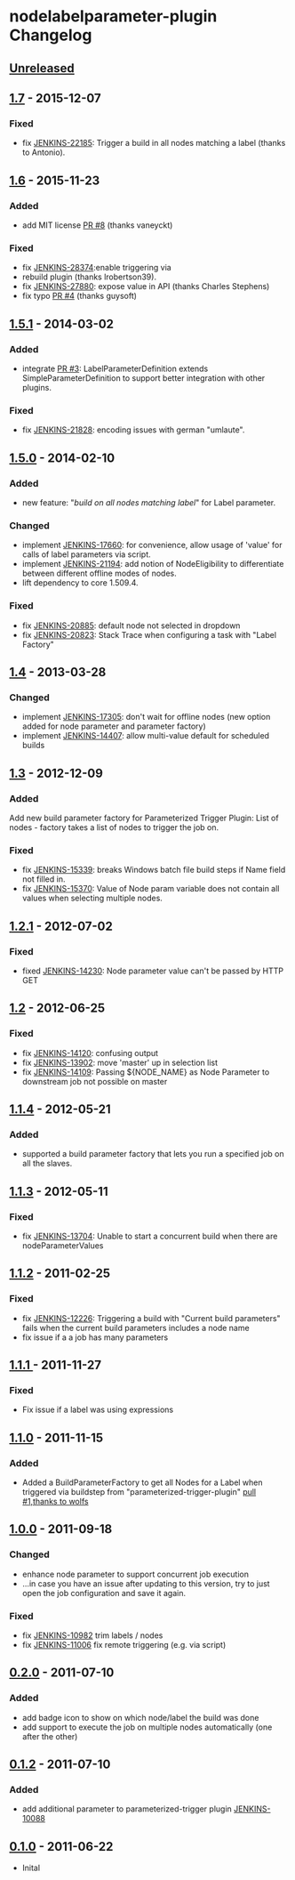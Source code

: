 # nodelabelparameter-plugin Changelog

## [Unreleased]

## [1.7] - 2015-12-07

### Fixed

* fix [JENKINS-22185](https://issues.jenkins-ci.org/browse/JENKINS-22185): Trigger a build in all
nodes matching a label (thanks to Antonio).

## [1.6] - 2015-11-23

### Added

* add MIT license [PR #8](https://github.com/jenkinsci/nodelabelparameter-plugin/pull/8)
(thanks vaneyckt)

### Fixed

* fix [JENKINS-28374](https://issues.jenkins-ci.org/browse/JENKINS-28374):enable triggering via
* rebuild plugin (thanks lrobertson39).
* fix [JENKINS-27880](https://issues.jenkins-ci.org/browse/JENKINS-27880): expose value in API (thanks Charles Stephens)
* fix typo [PR #4](https://github.com/jenkinsci/nodelabelparameter-plugin/pull/4) (thanks guysoft)

## [1.5.1] - 2014-03-02

### Added

* integrate [PR #3](https://github.com/jenkinsci/nodelabelparameter-plugin/pull/3): LabelParameterDefinition
extends SimpleParameterDefinition to support better integration with other plugins.

### Fixed

* fix [JENKINS-21828](https://issues.jenkins-ci.org/browse/JENKINS-21828): encoding issues with german "umlaute".

## [1.5.0] - 2014-02-10

### Added

* new feature: "_build on all nodes matching label_" for Label parameter.

### Changed

* implement [JENKINS-17660](https://issues.jenkins-ci.org/browse/JENKINS-17660): for convenience,
allow usage of 'value' for calls of label parameters via script.
* implement [JENKINS-21194](https://issues.jenkins-ci.org/browse/JENKINS-21194): add notion of
NodeEligibility to differentiate between different offline modes of nodes.
* lift dependency to core 1.509.4.

### Fixed

* fix [JENKINS-20885](https://issues.jenkins-ci.org/browse/JENKINS-20885): default node not selected
in dropdown
* fix [JENKINS-20823](https://issues.jenkins-ci.org/browse/JENKINS-20823): Stack Trace when configuring
a task with "Label Factory"

## [1.4] - 2013-03-28

### Changed

* implement [JENKINS-17305](https://issues.jenkins-ci.org/browse/JENKINS-17305): don't wait for
offline nodes (new option added for node parameter and parameter factory)
* implement [JENKINS-14407](https://issues.jenkins-ci.org/browse/JENKINS-14407): allow multi-value
default for scheduled builds

## [1.3] - 2012-12-09

### Added

Add new build parameter factory for Parameterized Trigger Plugin: List of nodes - factory takes a
list of nodes to trigger the job on.

### Fixed

* fix [JENKINS-15339](https://issues.jenkins-ci.org/browse/JENKINS-15339): breaks Windows batch file
build steps if Name field not filled in.
* fix [JENKINS-15370](https://issues.jenkins-ci.org/browse/JENKINS-15370): Value of Node param variable
does not contain all values when selecting multiple nodes.

## [1.2.1] - 2012-07-02

### Fixed

* fixed [JENKINS-14230](https://issues.jenkins-ci.org/browse/JENKINS-14230): Node parameter value
can't be passed by HTTP GET

## [1.2] - 2012-06-25

### Fixed

* fix [JENKINS-14120](https://issues.jenkins-ci.org/browse/JENKINS-14120): confusing output
* fix [JENKINS-13902](https://issues.jenkins-ci.org/browse/JENKINS-13902): move 'master' up in selection list
* fix [JENKINS-14109](https://issues.jenkins-ci.org/browse/JENKINS-14109): Passing $\{NODE_NAME} as Node Parameter to downstream job not
possible on master

## [1.1.4] - 2012-05-21

### Added

* supported a build parameter factory that lets you run a specified job on all the slaves.

## [1.1.3] - 2012-05-11

### Fixed

* fix [JENKINS-13704](https://issues.jenkins-ci.org/browse/JENKINS-13704): Unable to start a concurrent build when there are
nodeParameterValues

## [1.1.2] - 2011-02-25

### Fixed

* fix [JENKINS-12226](https://issues.jenkins-ci.org/browse/JENKINS-12226): Triggering a build with
"Current build parameters" fails when the current build parameters includes a node name
* fix issue if a a job has many parameters

## [1.1.1 ] - 2011-11-27

### Fixed

* Fix issue if a label was using expressions

## [1.1.0] - 2011-11-15

### Added

* Added a BuildParameterFactory to get all Nodes for a Label when triggered via buildstep from
"parameterized-trigger-plugin" [pull #1,thanks to wolfs](https://github.com/jenkinsci/nodelabelparameter-plugin/pull/1)

## [1.0.0] - 2011-09-18

### Changed

* enhance node parameter to support concurrent job execution
* ...in case you have an issue after updating to this version, try to just open the job configuration
and save it again.

### Fixed

* fix [JENKINS-10982](https://issues.jenkins-ci.org/browse/JENKINS-10982) trim labels / nodes
* fix [JENKINS-11006](https://issues.jenkins-ci.org/browse/JENKINS-11006) fix remote triggering (e.g. via script)

## [0.2.0] - 2011-07-10

### Added

* add badge icon to show on which node/label the build was done
* add support to execute the job on multiple nodes automatically (one after the other)

## [0.1.2] - 2011-07-10

### Added

* add additional parameter to parameterized-trigger plugin [JENKINS-10088](https://issues.jenkins-ci.org/browse/JENKINS-10088)

## [0.1.0] - 2011-06-22

* Inital

[Unreleased]: https://github.com/jenkinsci/nodelabelparameter-plugin/compare/nodelabelparameter-1.7...HEAD
[1.7]: https://github.com/jenkinsci/nodelabelparameter-plugin/compare/nodelabelparameter-1.6...nodelabelparameter-1.7
[1.6]: https://github.com/jenkinsci/nodelabelparameter-plugin/compare/nodelabelparameter-1.5.1...nodelabelparameter-1.6
[1.5.1]: https://github.com/jenkinsci/nodelabelparameter-plugin/compare/nodelabelparameter-1.5.0...nodelabelparameter-1.5.1
[1.5.0]: https://github.com/jenkinsci/nodelabelparameter-plugin/compare/nodelabelparameter-1.4...nodelabelparameter-1.5.0
[1.4]: https://github.com/jenkinsci/nodelabelparameter-plugin/compare/nodelabelparameter-1.3...nodelabelparameter-1.4
[1.3]: https://github.com/jenkinsci/nodelabelparameter-plugin/compare/nodelabelparameter-1.2.1...nodelabelparameter-1.3
[1.2.1]: https://github.com/jenkinsci/nodelabelparameter-plugin/compare/nodelabelparameter-1.2...nodelabelparameter-1.2.1
[1.2]: https://github.com/jenkinsci/nodelabelparameter-plugin/compare/nodelabelparameter-1.1.4...nodelabelparameter-1.2
[1.1.4]: https://github.com/jenkinsci/nodelabelparameter-plugin/compare/nodelabelparameter-1.1.3...nodelabelparameter-1.1.4
[1.1.3]: https://github.com/jenkinsci/nodelabelparameter-plugin/compare/nodelabelparameter-1.1.2...nodelabelparameter-1.1.3
[1.1.2]: https://github.com/jenkinsci/nodelabelparameter-plugin/compare/nodelabelparameter-1.1.1...nodelabelparameter-1.1.2
[1.1.1]: https://github.com/jenkinsci/nodelabelparameter-plugin/compare/nodelabelparameter-1.1.0...nodelabelparameter-1.1.1
[1.1.0]: https://github.com/jenkinsci/nodelabelparameter-plugin/compare/nodelabelparameter-1.0.0...nodelabelparameter-1.1.0
[1.0.0]: https://github.com/jenkinsci/nodelabelparameter-plugin/compare/nodelabelparameter-0.2.0...nodelabelparameter-1.0.0
[0.2.0]: https://github.com/jenkinsci/nodelabelparameter-plugin/compare/nodelabelparameter-0.1.2...nodelabelparameter-0.2.0
[0.1.2]: https://github.com/jenkinsci/nodelabelparameter-plugin/compare/nodelabelparameter-0.1.0...nodelabelparameter-0.1.2
[0.1.0]: https://github.com/jenkinsci/nodelabelparameter-plugin/releases/tag/nodelabelparameter-0.1.0

